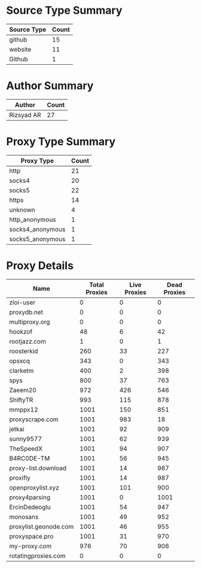 # Source Type Summary

| Source Type | Count |
|-------------|-------|
| github | 15 |
| website | 11 |
| Github | 1 |


# Author Summary

| Author | Count |
|--------|-------|
| Rizsyad AR | 27 |


# Proxy Type Summary

| Proxy Type | Count |
|------------|-------|
| http | 21 |
| socks4 | 20 |
| socks5 | 22 |
| https | 14 |
| unknown | 4 |
| http_anonymous | 1 |
| socks4_anonymous | 1 |
| socks5_anonymous | 1 |


# Proxy Details

| Name | Total Proxies | Live Proxies | Dead Proxies |
|------|---------------|--------------|---------------|
| zloi-user | 0 | 0 | 0 |
| proxydb.net | 0 | 0 | 0 |
| multiproxy.org | 0 | 0 | 0 |
| hookzof | 48 | 6 | 42 |
| rootjazz.com | 1 | 0 | 1 |
| roosterkid | 260 | 33 | 227 |
| opsxcq | 343 | 0 | 343 |
| clarketm | 400 | 2 | 398 |
| spys | 800 | 37 | 763 |
| Zaeem20 | 972 | 426 | 546 |
| ShiftyTR | 993 | 115 | 878 |
| mmppx12 | 1001 | 150 | 851 |
| proxyscrape.com | 1001 | 983 | 18 |
| jetkai | 1001 | 92 | 909 |
| sunny9577 | 1001 | 62 | 939 |
| TheSpeedX | 1001 | 94 | 907 |
| B4RC0DE-TM | 1001 | 56 | 945 |
| proxy-list.download | 1001 | 14 | 987 |
| proxifly | 1001 | 14 | 987 |
| openproxylist.xyz | 1001 | 101 | 900 |
| proxy4parsing | 1001 | 0 | 1001 |
| ErcinDedeoglu | 1001 | 54 | 947 |
| monosans | 1001 | 49 | 952 |
| proxylist.geonode.com | 1001 | 46 | 955 |
| proxyspace.pro | 1001 | 31 | 970 |
| my-proxy.com | 976 | 70 | 906 |
| rotatingproxies.com | 0 | 0 | 0 |
